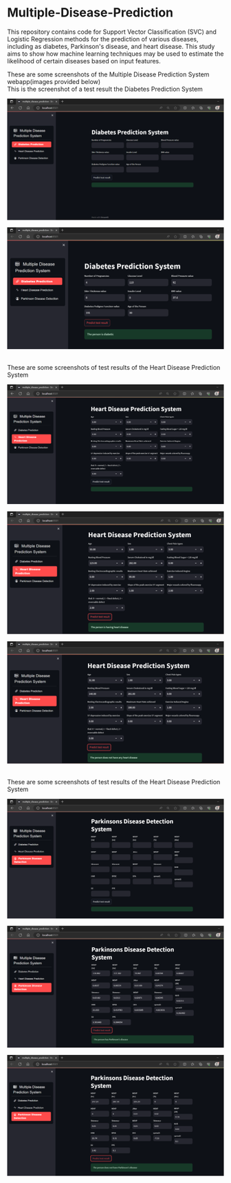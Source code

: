 # Multiple-Disease-Prediction
This repository contains code for Support Vector Classification (SVC) and Logistic Regression methods for the prediction of various diseases, including as diabetes, Parkinson's disease, and heart disease. This study aims to show how machine learning techniques may be used to estimate the likelihood of certain diseases based on input features.

These are some screenshots of the Multiple Disease Prediction System webapp(images provided below)
\
This is the screenshot of a test result the Diabetes Prediction System

![Alt text](https://github.com/Manav173/Multiple-Disease-Prediction/blob/main/Web%20App%20Screenshots/System%20Frontend.png)

![Alt text](https://github.com/Manav173/Multiple-Disease-Prediction/blob/main/Web%20App%20Screenshots/Diabetes%20Prediction%20Screenshot.png)

\
These are some screenshots of test results of the Heart Disease Prediction System

![Alt text](https://github.com/Manav173/Multiple-Disease-Prediction/blob/main/Web%20App%20Screenshots/System%20Frontend-2.png)

![Alt text](https://github.com/Manav173/Multiple-Disease-Prediction/blob/main/Web%20App%20Screenshots/Heart%20Disease%20Prediction%20Screenshot-1.png)

![Alt text](https://github.com/Manav173/Multiple-Disease-Prediction/blob/main/Web%20App%20Screenshots/Heart%20Disease%20Prediction%20Screenshot-2.png)

\
These are some screenshots of test results of the Heart Disease Prediction System

![Alt text](https://github.com/Manav173/Multiple-Disease-Prediction/blob/main/Web%20App%20Screenshots/System%20Frontend-3.png)

![Alt text](https://github.com/Manav173/Multiple-Disease-Prediction/blob/main/Web%20App%20Screenshots/Parkinson%20Disease%20Prediction%20Screenshot-1.png)

![Alt text](https://github.com/Manav173/Multiple-Disease-Prediction/blob/main/Web%20App%20Screenshots/Parkinson%20Disease%20Prediction%20Screenshot-2.png)
